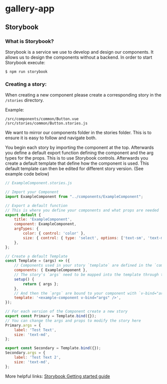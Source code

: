 # gallery-app


## Storybook

### What is Storybook?
Storybook is a service we use to develop and design our components. 
It allows us to design the components without a backend. In order to start Storybook execute:

`$ npm run storybook`

### Creating a story:
When creating a new component please create a corresponding story in the `/stories` directory.

Example:
```
/src/components/common/Button.vue
/src/stories/common/Button.stories.js
```

We want to mirror our components folder in the stories folder. This is to ensure it is easy to follow and navigate both.

You begin each story by importing the component at the top. Afterwards you define a default
export function defining the component and the arg types for the props. This is to use Storybook controls.
Afterwards you create a default template that define how the component is used. This default template can then 
be edited for different story version. (See example code below)

```js
// ExampleComponent.stories.js

// Import your Component
import ExampleComponent from "../components/ExampleComponent";

// Export a default function
// This is where you define your components and what props are needed
export default {
    title: 'ExampleComponent',
    component: ExampleComponent,
    argTypes: {
        color: { control: 'color' },
        size: { control: { type: 'select', options: ['text-sm', 'text-md', 'text-xl'] } },
    },
};

// Create a default Template
const Template = (args) => ({
    // Components used in your story `template` are defined in the `components` object
    components: { ExampleComponent },
    // The story's `args` need to be mapped into the template through the `setup()` method
    setup() {
        return { args };
    },
    // And then the `args` are bound to your component with `v-bind="args"`
    template: '<example-component v-bind="args" />',
});

// For each version of the Component create a new story
export const Primary = Template.bind({});
// You can change the args and props to modify the story here
Primary.args = {
    label: 'Test Text',
    size: 'text-md',
};

export const Secondary = Template.bind({});
Secondary.args = {
    label: 'Test Text 2',
    size: 'text-md',
};
```

More helpful links: [Storybook Getting started guide](https://storybook.js.org/docs/vue/writing-stories/introduction)